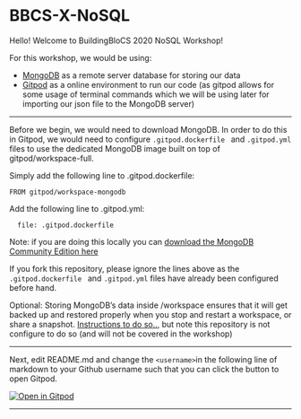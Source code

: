 # BBCS-X-NoSQL




Hello! Welcome to BuildingBloCS 2020 NoSQL Workshop!

For this workshop, we would be using:
- [MongoDB](https://www.mongodb.com) as a remote server database for storing our data
- [Gitpod](https://www.gitpod.io) as a online environment to run our code (as gitpod allows for some usage of terminal commands which we will be using later for importing our json file to the MongoDB server)

---

Before we begin, we would need to download MongoDB. In order to do this in Gitpod, we would need to configure  `.gitpod.dockerfile ` and `.gitpod.yml` files to use the dedicated MongoDB image built on top of gitpod/workspace-full.

Simply add the following line to .gitpod.dockerfile:

```
FROM gitpod/workspace-mongodb
```

Add the following line to .gitpod.yml:

```image:
  file: .gitpod.dockerfile
```
  
Note: if you are doing this locally you can [download the MongoDB Community Edition here](https://docs.mongodb.com/manual/administration/install-community/)

If you fork this repository, please ignore the lines above as the `.gitpod.dockerfile ` and `.gitpod.yml` files have already been configured before hand.

Optional: Storing MongoDB’s data inside /workspace ensures that it will get backed up and restored properly when you stop and restart a workspace, or share a snapshot. [Instructions to do so..](https://www.gitpod.io/blog/gitpodify/#running-init-scripts), but note this repository is not configure to do so (and will not be covered in the workshop)


---

Next, edit README.md and change the `<username>`in the following line of markdown to your Github username such that you can click the button to open Gitpod.

[![Open in Gitpod](https://gitpod.io/button/open-in-gitpod.svg)](https://gitpod.io/#https://github.com/joelleoqiyi/BBCS-X-NoSQL)

---

